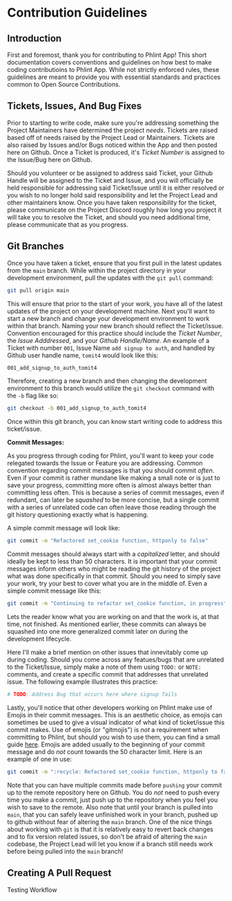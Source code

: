 # Contribution Guidelines

## Introduction

First and foremost, thank you for contributing to Phlint App! This short
documentation covers conventions and guidelines on how best to make coding
contributioins to Phlint App. While not strictly enforced rules, these
guidelines are meant to provide you with essential standards and practices
common to Open Source Contributions.

## Tickets, Issues, And Bug Fixes

Prior to starting to write code, make sure you're addressing something the
Project Maintainers have determined the project <em>needs</em>. Tickets are
raised based off of needs raised by the Project Lead or Maintainers. Tickets
are also raised by Issues and/or Bugs noticed within the App and then posted
here on Github. Once a Ticket is produced, it's <em>Ticket Number</em> is
assigned to the Issue/Bug here on Github.

Should you volunteer or be assigned to address said Ticket, your Github Handle
will be assigned to the Ticket and Issue, and you will officially be held
responsible for addressing said Ticket/Issue until it is either resolved or you
wish to no longer hold said responsibility and let the Project Lead and other
maintainers know. Once you have taken responsibility for the ticket, please
communicate on the Project Discord roughly how long you project it will take you
to resolve the Ticket, and should you need additional time, please communicate
that as you progress.

## Git Branches

Once you have taken a ticket, ensure that you first pull in the latest updates
from the `main` branch. While within the project directory in your development
environment, pull the updates with the `git pull` command:

```sh
git pull origin main
```

This will ensure that prior to the start of your work, you have all of the
latest updates of the project on your development machine. Next you'll want to
start a new branch and change your development environment to work within that
branch. Naming your new branch should reflect the Ticket/issue. Convention
encouraged for this practice should include the <em>Ticket Number</em>, the
<em>Issue Adddressed</em>, and your <em>Github Handle/Name</em>. An example of
a Ticket with number `001`, Issue Name `add signup to auth`, and handled by
Github user handle name, `tomit4` would look like this:

```sh
001_add_signup_to_auth_tomit4
```

Therefore, creating a new branch and then changing the development environment
to this branch would utilize the `git checkout` command with the `-b` flag like
so:

```sh
git checkout -b 001_add_signup_to_auth_tomit4
```

Once within this git branch, you can know start writing code to address this
ticket/issue.

**Commit Messages:**

As you progress through coding for Phlint, you'll want to keep your code
relegated towards the Issue or Feature you are addressing. Common convention
regarding commit messages is that you should commit <em>often</em>. Even if
your commit is rather mundane like making a small note or is just to save
your progress, committing more often is almost always better than committing
less often. This is because a series of commit messages, even if
redundant, can later be <em>squashed</em> to be more concise, but a single
commit with a series of unrelated code can often leave those reading through the
git history questioning exactly what is happening.

A simple commit message will look like:

```sh
git commit -m "Refactored set_cookie function, httponly to false"
```

Commit messages should always start with a <em>capitalized</em> letter, and
should ideally be kept to less than 50 characters. It is important that your
commit messages inform others who might be reading the git history of the
project what was done specifically in that commit. Should you need to simply
save your work, try your best to cover what you are in the middle of. Even a
simple commit message like this:

```sh
git commit -m "Continuing to refactor set_cookie function, in progress"
```

Lets the reader know what you are working on and that the work is, at that time,
not finished. As mentioned earlier, these commits can always be squashed
into one more generalized commit later on during the development lifecycle.

Here I'll make a brief mention on other issues that innevitably come up during coding.
Should you come across any featues/bugs that are unrelated to the Ticket/Issue, simply make a
note of them using `TODO:` or `NOTE:` comments, and create a specific commit
that addresses that unrelated issue. The following example illustrates this
practice:

```python
# TODO: Address Bug that occurs here where signup fails
```

Lastly, you'll notice that other developers working on Phlint make use of Emojis
in their commit messages. This is an aesthetic choice, as emojis can sometimes
be used to give a visual indicator of what kind of ticket/issue this commit
makes. Use of emojis (or "gitmojis") is <em>not</em> a requirement when
committing to Phlint, but should you wish to use them, you can find a small
guide [here](https://gitmoji.dev/). Emojis are added usually to the beginning of
your commit message and do <em>not</em> count towards the 50 character limit.
Here is an example of one in use:

```sh
git commit -m ":recycle: Refactored set_cookie function, httponly to false"
```

Note that you can have multiple commits made before `pushing` your commit up to
the remote repository here on Github. You do <em>not</em> need to push every
time you make a commit, just push up to the repository when you feel you wish to
save to the remote. Also note that until your branch is pulled into `main`, that
you can safely leave unfinished work in your branch, pushed up to github without
fear of altering the `main` branch. One of the nice things about working with
`git` is that it is relatively easy to revert back changes and to fix version
related issues, so don't be afraid of altering the `main` codebase, the Project
Lead will let you know if a branch still needs work before being pulled into the
`main` branch!

## Creating A Pull Request

Testing Workflow
